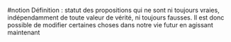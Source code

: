 #notion
Définition : statut des propositions qui ne sont ni toujours vraies, indépendamment de toute valeur de vérité, ni toujours fausses. Il est donc possible de modifier certaines choses dans notre vie futur en agissant maintenant